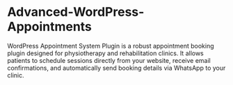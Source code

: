 # Advanced-WordPress-Appointments
WordPress Appointment System Plugin is a robust appointment booking plugin designed for physiotherapy and rehabilitation clinics. It allows patients to schedule sessions directly from your website, receive email confirmations, and automatically send booking details via WhatsApp to your clinic.

